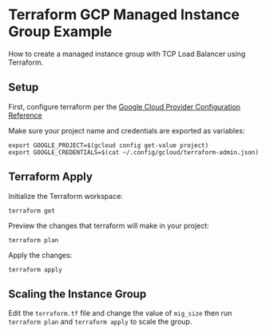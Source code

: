 # Terraform GCP Managed Instance Group Example

How to create a managed instance group with TCP Load Balancer using Terraform.

## Setup

First, configure terraform per the [Google Cloud Provider Configuration Reference](https://www.terraform.io/docs/providers/google/index.html#configuration-reference)

Make sure your project name and credentials are exported as variables:

```
export GOOGLE_PROJECT=$(gcloud config get-value project)
export GOOGLE_CREDENTIALS=$(cat ~/.config/gcloud/terraform-admin.json)
```

## Terraform Apply

Initialize the Terraform workspace:

```
terraform get
```

Preview the changes that terraform will make in your project:

```
terraform plan
```

Apply the changes:

```
terraform apply
```

## Scaling the Instance Group

Edit the `terraform.tf` file and change the value of `mig_size` then run `terraform plan` and `terraform apply` to scale the group.
